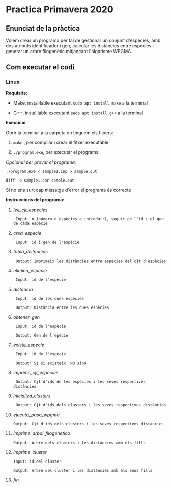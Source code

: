 # Practica Primavera 2020

## Enunciat de la pràctica
Volem crear un programa per tal de gestionar un conjunt d'espècies, amb dos atributs identificador i gen, calcular les distàncies
entre espècies i generar un arbre filogenètic mitjançant l'algorisme WPGMA.

## Com executar el codi
### Linux
**Requisits:**

- Make, instal·lable executant `sudo apt install make` a la terminal
  
- G++, instal·lable executant `sudo apt install g++` a la terminal
  
**Execució**

Obrir la terminal a la carpeta on tinguem els fitxers:
  
1. `make` , per compilar i crear el fitxer executable
  
2. `./program.exe`, per executar el programa

*Opcional per provar el programa:*
  
    ./program.exe < sample1.inp > sample.out
    
    diff -b sample1.cor sample.out
    
Si no ens surt cap missatge d'error el programa és correcte
  
**Instruccions del programa:**

1. *lee_cjt_especies*

        Input: n (número d'espècies a introduir), seguit de l'id i el gen de cada espècie

2. *crea_especie*
    
        Input: id i gen de l'espècie
    
3. *tabla_distancias*

        Output: Imprimeix les distàncies entre espècies del cjt d'espècies
    
4. *elimina_especie*

        Input: id de l'espècie
  
5. *distancia*

        Input: id de les dues espècies
    
        Output: Distància entre les dues espècies
  
6. *obtener_gen*

        Input: id de l'espècie
    
        Output: Gen de l'epècie
    
7. *existe_especie*

        Input: id de l'espècie
    
        Output: SI si existeix, NO sinó
    
8. *imprime_cjt_especies*

        Output: Cjt d'ids de les espècies i les seves respectives distàncies

9. *inicializa_clusters*

        Output: Cjt d'ids dels clusters i les seves respectives distàncies
    
10. *ejecuta_paso_wpgma*

        Output: Cjt d'ids dels clusters i les seves respectives distàncies
    
11. *imprime_arbol_filogenetico*

        Output: Arbre dels clusters i les distàncies amb els fills
     
12. *imprime_cluster*

        Input: id del cluster

        Output: Arbre del cluster i les distàncies amb els seus fills

13. *fin*
    
  
